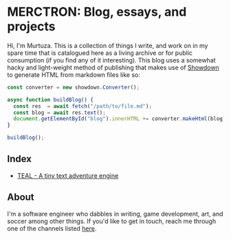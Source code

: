 # MERCTRON: Blog, essays, and projects

Hi, I'm Murtuza. This is a collection of things I write, and work on in my spare time that is catalogued here as a living archive or for public consumption (if you find any of it interesting). This blog uses a somewhat hacky and light-weight method of publishing that makes use of [Showdown](https://showdownjs.com/) to generate HTML from markdown files like so:


```javascript
const converter = new showdown.Converter();

async function buildBlog() {
  const res  = await fetch("/path/to/file.md");
  const blog = await res.text();
  document.getElementById("blog").innerHTML += converter.makeHtml(blog);
}

buildBlog();
```

## Index

* [TEAL - A tiny text adventure engine](https://github.com/Merctron/Teal)

## About

I'm a software engineer who dabbles in writing, game development, art, and soccer among other things. If you'd like to get in touch, reach me through one of the channels listed [here](https://www.merctron.com).